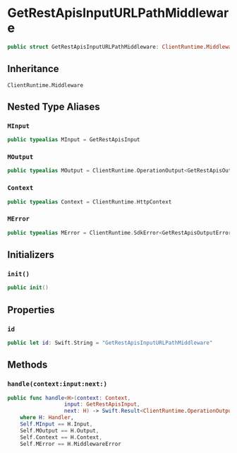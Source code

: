 # GetRestApisInputURLPathMiddleware

``` swift
public struct GetRestApisInputURLPathMiddleware: ClientRuntime.Middleware 
```

## Inheritance

`ClientRuntime.Middleware`

## Nested Type Aliases

### `MInput`

``` swift
public typealias MInput = GetRestApisInput
```

### `MOutput`

``` swift
public typealias MOutput = ClientRuntime.OperationOutput<GetRestApisOutputResponse>
```

### `Context`

``` swift
public typealias Context = ClientRuntime.HttpContext
```

### `MError`

``` swift
public typealias MError = ClientRuntime.SdkError<GetRestApisOutputError>
```

## Initializers

### `init()`

``` swift
public init() 
```

## Properties

### `id`

``` swift
public let id: Swift.String = "GetRestApisInputURLPathMiddleware"
```

## Methods

### `handle(context:input:next:)`

``` swift
public func handle<H>(context: Context,
                  input: GetRestApisInput,
                  next: H) -> Swift.Result<ClientRuntime.OperationOutput<GetRestApisOutputResponse>, MError>
    where H: Handler,
    Self.MInput == H.Input,
    Self.MOutput == H.Output,
    Self.Context == H.Context,
    Self.MError == H.MiddlewareError
```
